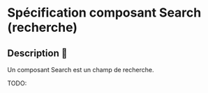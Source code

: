 # Spécification composant Search (recherche)

## Description 📝

Un composant Search est un champ de recherche.

TODO:
